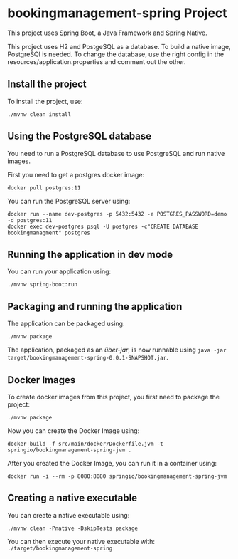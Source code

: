 # bookingmanagement-spring Project

This project uses Spring Boot, a Java Framework and Spring Native.

This project uses H2 and PostgeSQL as a database. To build a native image, PostgreSQl is needed.
To change the database, use the right config in the resources/application.properties and comment out the other.

## Install the project

To install the project, use:
```shell script
./mvnw clean install
```

## Using the PostgreSQL database

You need to run a PostgreSQL database to use PostgreSQL and run native images.

First you need to get a postgres docker image:
```shell script
docker pull postgres:11
```

You can run the PostgreSQL server using:
```shell script
docker run --name dev-postgres -p 5432:5432 -e POSTGRES_PASSWORD=demo -d postgres:11
docker exec dev-postgres psql -U postgres -c"CREATE DATABASE bookingmanagment" postgres
```

## Running the application in dev mode

You can run your application using:
```shell script
./mvnw spring-boot:run
```

## Packaging and running the application

The application can be packaged using:
```shell script
./mvnw package
```

The application, packaged as an _über-jar_, is now runnable using `java -jar target/bookingmanagement-spring-0.0.1-SNAPSHOT.jar`.

## Docker Images

To create docker images from this project, you first need to package the project:

```shell script
./mvnw package 
```

Now you can create the Docker Image using:

```shell script
docker build -f src/main/docker/Dockerfile.jvm -t springio/bookingmanagement-spring-jvm .
```

After you created the Docker Image, you can run it in a container using:

```shell script
docker run -i --rm -p 8080:8080 springio/bookingmanagement-spring-jvm
```

## Creating a native executable

You can create a native executable using:
```shell script
./mvnw clean -Pnative -DskipTests package
```

You can then execute your native executable with: `./target/bookingmanagement-spring`
